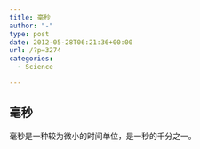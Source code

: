 ```yaml
---
title: 毫秒
author: "-"
type: post
date: 2012-05-28T06:21:36+00:00
url: /?p=3274
categories:
  - Science

---
```

## 毫秒
毫秒是一种较为微小的时间单位，是一秒的千分之一。